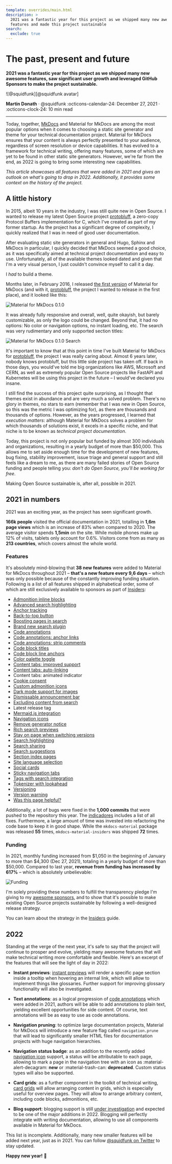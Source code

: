 ```yaml
---
template: overrides/main.html
description: >
  2021 was a fantastic year for this project as we shipped many new awesome
  features and made this project sustainable
search:
  exclude: true
---
```


# The past, present and future

__2021 was a fantastic year for this project as we shipped many new awesome
features, saw significant user growth and leveraged GitHub Sponsors to make the
project sustainable.__

<aside class="mdx-author" markdown>
![@squidfunk][@squidfunk avatar]

<span>__Martin Donath__ · @squidfunk</span>
<span>
:octicons-calendar-24: December 27, 2021 ·
:octicons-clock-24: 10 min read
</span>
</aside>

  [@squidfunk avatar]: https://avatars.githubusercontent.com/u/932156

---

Today, together, [MkDocs] and Material for MkDocs are among the most popular
options when it comes to choosing a static site generator and theme for your
technical documentation project. Material for MkDocs ensures that your
content is always perfectly presented to your audience, regardless of screen
resolution or device capabilities. It has evolved to a framework for technical
writing, offering many features, some of which are yet to be found in other
static site generators. However, we're far from the end, as 2022 is going to
bring some interesting new capabilities.

_This article showcases all features that were added in 2021 and gives an
outlook on what's going to drop in 2022. Additionally, it provides some context
on the history of the project._

  [MkDocs]: https://www.mkdocs.org

## A little history

In 2015, albeit 10 years in the industry, I was still quite new in Open Source.
I wanted to release my latest Open Source project [protobluff], a zero-copy
Protocol Buffers implementation for C, which I've created as part of my former
startup. As the project has a significant degree of complexity, I quickly
realized that I was in need of good user documentation.

After evaluating static site generators in general and Hugo, Sphinx and MkDocs
in particular, I quickly decided that MkDocs seemed a good choice, as it was
specifically aimed at technical project documentation and easy to use.
Unfortunately, all of the available themes looked dated and given that I'm a
very visual person, I just couldn't convince myself to call it a day.

I _had_ to build a theme.

Months later, in February 2016, I released [the first version] of Material for
MkDocs (and with it, [protobluff], the project I wanted to release in the first
place), and it looked like this:

![Material for MkDocs 0.1.0][Material for MkDocs 0.1.0]

It was already fully responsive and overall, well, quite okayish, but barely
customizable, as only the logo could be changed. Beyond that, it had no options:
No color or navigation options, no instant loading, etc. The search was very
rudimentary and only supported section titles:

![Material for MkDocs 0.1.0 Search][Material for MkDocs 0.1.0 Search]

It's important to know that at this point in time I've built Material for
MkDocs for [protobluff], the project I was really caring about. Almost 6 years
later, nobody knows protobluff, but this little side project has taken off. If
back in those days, you would've told me big organizations like AWS,
Microsoft and CERN, as well as extremely popular Open Source projects like
FastAPI and Kubernetes will be using this project in the future – I would've
declared you insane.

I still find the success of this project quite surprising, as I thought that
themes exist in abundance and are very much a solved problem. There's no glory
in themes, no stars to earn (remember that I was new in Open Source, so this was
the metric I was optimizing for), as there are thousands and thousands of
options. However, as the years progressed, I learned that _execution matters_:
although Material for MkDocs solves a problem for which thousands of solutions
exist, it excels in a specific niche, and that niche is to be known as
_technical project documentation_.

Today, this project is not only popular but funded by almost 300 individuals
and organizations, resulting in a yearly budget of more than $50,000. This
allows me to set aside enough time for the development of new features,
bug fixing, stability improvement, issue triage and general support and still
feels like a dream to me, as there are many failed stories of Open Source
funding and people telling you: _don't do Open Source, you'll be working for
free._

Making Open Source sustainable is, after all, possible in 2021.

  [the first version]: https://github.com/squidfunk/mkdocs-material/releases/tag/0.1.0
  [Material for MkDocs 0.1.0]: the-past-present-and-future/mkdocs-material-0.1.0.png
  [Material for MkDocs 0.1.0 Search]: the-past-present-and-future/mkdocs-material-0.1.0-search.png
  [protobluff]: https://github.com/squidfunk/protobluff

## 2021 in numbers

2021 was an exciting year, as the project has seen significant growth.

__166k people__ visited the official documentation in 2021, totalling in __1,6m
page views__ which is an increase of 83% when compared to 2020. The average
visitor spends __1,5min__ on the site. While mobile phones make up 12% of
visits, tablets only account for 0.6%. Visitors come from as many as __213
countries__, which covers almost the whole world.

### Features

It's absolutely mind-blowing that __38 new features__ were added to Material
for MkDocs throughout 2021 – __that's a new feature every 9,6 days__ –
which was only possible because of the constantly improving funding situation.
Following is a list of all features shipped in alphabetical order, some of which
are still exclusively available to sponsors as part of [Insiders]:

<div class="mdx-columns" markdown>

- [Admonition inline blocks]
- [Advanced search highlighting]
- [Anchor tracking]
- [Back-to-top button]
- [Boosting pages in search]
- [Brand new search plugin]
- [Code annotations]
- [Code annotations: anchor links]
- [Code annotations: strip comments]
- [Code block titles]
- [Code block line anchors]
- [Color palette toggle]
- [Content tabs: improved support]
- [Content tabs: auto-linking]
- Content tabs: animated indicator
- [Cookie consent]
- [Custom admonition icons]
- [Dark mode support for images]
- [Dismissable announcement bar]
- [Excluding content from search]
- Latest release tag
- [Mermaid.js integration]
- [Navigation icons]
- [Remove generator notice]
- [Rich search previews]
- [Stay on page when switching versions]
- [Search highlighting]
- [Search sharing]
- [Search suggestions]
- [Section index pages]
- [Site language selection]
- [Social cards]
- [Sticky navigation tabs]
- [Tags with search integration]
- [Tokenizer with lookahead]
- [Versioning]
- [Version warning]
- [Was this page helpful?]

</div>

Additionally, a lot of bugs were fixed in the __1,000 commits__ that were pushed
to the repository this year. The [indicadores] includes a list of all fixes.
Furthermore, a large amount of time was invested into refactoring the code base
to keep it in good shape. While the `mkdocs-material` package was released
__55__ times, `mkdocs-material-insiders` was shipped __72__ times.

  [Insiders]: ../../insiders/index.md
  [Admonition inline blocks]: ../../reference/admonitions.md#inline-blocks
  [Advanced search highlighting]: search-better-faster-smaller.md#accurate-highlighting
  [Anchor tracking]: ../../projetos/setting-up-navigation.md#anchor-tracking
  [Back-to-top button]: ../../projetos/setting-up-navigation.md#back-to-top-button
  [Boosting pages in search]: ../../projetos/setting-up-site-search.md#search-boosting
  [Brand new search plugin]: search-better-faster-smaller.md
  [Code annotations]: ../../reference/code-blocks.md#adding-annotations
  [Code annotations: anchor links]: ../../reference/code-blocks.md#anchor-links
  [Code annotations: strip comments]: ../../reference/code-blocks.md#stripping-comments
  [Code block titles]: ../../reference/code-blocks.md#adding-a-title
  [Code block line anchors]: ../../projetos/extensions/python-markdown-extensions.md#anchor-linenums
  [Color palette toggle]: ../../projetos/remunera.md#color-palette-toggle
  [Content tabs: improved support]: ../../reference/content-tabs.md
  [Content tabs: auto-linking]: ../../reference/content-tabs.md#linked-content-tabs
  [Cookie consent]: ../../projetos/setting-up-site-analytics.md#cookie-consent
  [Custom admonition icons]: ../../reference/admonitions.md#admonition-icons
  [Dark mode support for images]: ../../reference/images.md#light-and-dark-mode
  [Dismissable announcement bar]: ../../projetos/setting-up-the-header.md#mark-as-read
  [Excluding content from search]: ../../projetos/setting-up-site-search.md#search-exclusion
  [Mermaid.js integration]: ../../reference/diagrams.md
  [Navigation icons]: ../../reference/index.md#setting-the-page-icon
  [Remove generator notice]: ../../projetos/setting-up-the-footer.md#generator-notice
  [Rich search previews]: search-better-faster-smaller.md#rich-search-previews
  [Search highlighting]: ../../projetos/setting-up-site-search.md#search-highlighting
  [Search sharing]: ../../projetos/setting-up-site-search.md#search-sharing
  [Search suggestions]: ../../projetos/setting-up-site-search.md#search-suggestions
  [Section index pages]: ../../projetos/setting-up-navigation.md#section-index-pages
  [Site language selection]: ../../projetos/changing-the-language.md#site-language-selector
  [Social cards]: ../../projetos/setting-up-social-cards.md
  [Stay on page when switching versions]: ../../projetos/setting-up-versioning.md#stay-on-page
  [Sticky navigation tabs]: ../../projetos/setting-up-navigation.md#sticky-navigation-tabs
  [Tags with search integration]: ../../projetos/setting-up-tags.md
  [Tokenizer with lookahead]: search-better-faster-smaller.md#tokenizer-lookahead
  [Versioning]: ../../projetos/setting-up-versioning.md#versioning
  [Version warning]: ../../projetos/setting-up-versioning.md#version-warning
  [Was this page helpful?]: ../../projetos/setting-up-site-analytics.md#was-this-page-helpful
  [indicadores]: ../../indicadores/index.md

### Funding

In 2021, monthly funding increased from $1,050 in the beginning of January to
more than $4,300 (Dec 27, 2021), totaling in a yearly budget of more than
$50,000. Compared to last year, __revenue from funding has increased by 617%__
– which is absolutely unbelievable:

![Funding]

  [Funding]: the-past-present-and-future/funding.png

I'm solely providing these numbers to fulfill the transparency pledge I'm giving
to my [awesome sponsors], and to show that it's possible to make existing Open
Source projects sustainable by following a well-designed release strategy.

You can learn about the strategy in the [Insiders] guide.

  [awesome sponsors]: ../../insiders/index.md#how-to-become-a-sponsor

## 2022

Standing at the verge of the next year, it's safe to say that the project will
continue to prosper and evolve, yielding many awesome features that will make
technical writing more comfortable and flexible. Here's an excerpt of the
features that will see the light of day in 2022:

- __Instant previews__: [instant previews] will render a specific page section
  inside a tooltip when hovering an internal link, which will allow to implement
  things like glossaries. Further support for improving glossary functionality
  will also be investigated.

- __Text annotations__: as a logical progression of [code annotations] which
  were added in 2021, authors will be able to add annotations to plain text,
  yielding excellent opportunities for side content. Of course, text annotations
  will be as easy to use as code annotations.

- __Navigation pruning__: to optimize large documentation projects, Material
  for MkDocs will introduce a new feature flag called `navigation.prune` that
  will lead to significantly smaller HTML files for documentation projects with
  huge navigation hierarchies.

- __Navigation status badge__: as an addition to the recently added
  [navigation icon][Navigation icons] support, a status will be attributable to
  each page, allowing to mark a page in the navigation tree with an icon as
  :material-alert-decagram: __new__ or :material-trash-can: __deprecated__.
  Custom status types will also be supported.

- __Card grids__: as a further component in the toolkit of technical writing,
  [card grids] will allow arranging content in grids, which is especially
  useful for overview pages. They will allow to arrange arbitrary content,
  including code blocks, admonitions, etc.

- __Blog support__: blogging support is still [under investigation] and expected
  to be one of the major additions in 2022. Blogging will perfectly integrate
  with writing documentation, allowing to use all components available in
  Material for MkDocs.

This list is incomplete. Additionally, many new smaller features will be added
next year, just as in 2021. You can follow [@squidfunk on Twitter] to stay
updated.

__Happy new year!__ :tada:

  [Instant previews]: https://twitter.com/squidfunk/status/1466794654213492743
  [card grids]: https://github.com/squidfunk/mkdocs-material/issues/3018
  [under investigation]: https://github.com/squidfunk/mkdocs-material/issues/3353
  [@squidfunk on Twitter]: https://twitter.com/squidfunk
